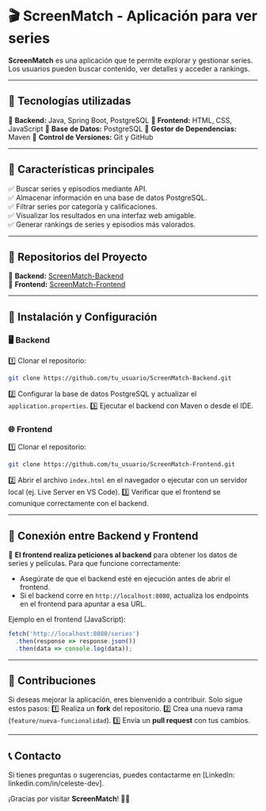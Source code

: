 # 🎬 ScreenMatch - Aplicación para ver series

**ScreenMatch** es una aplicación que te permite explorar y gestionar series. Los usuarios pueden buscar contenido, ver detalles y acceder a rankings.

---

## 🚀 Tecnologías utilizadas

🔹 **Backend:** Java, Spring Boot, PostgreSQL
🔹 **Frontend:** HTML, CSS, JavaScript
🔹 **Base de Datos:** PostgreSQL
🔹 **Gestor de Dependencias:** Maven
🔹 **Control de Versiones:** Git y GitHub

---

## 📌 Características principales

✅ Buscar series y episodios mediante API.  
✅ Almacenar información en una base de datos PostgreSQL.  
✅ Filtrar series por categoría y calificaciones.  
✅ Visualizar los resultados en una interfaz web amigable.  
✅ Generar rankings de series y episodios más valorados.  

---

## 📂 Repositorios del Proyecto

🔹 **Backend:** [ScreenMatch-Backend](https://github.com/celeste-work/ScreenMatch-Backend)  
🔹 **Frontend:** [ScreenMatch-Frontend](https://github.com/celeste-work/ScreenMatch-Frontend)  

---

## 🔧 Instalación y Configuración

### 🖥️ Backend
1️⃣ Clonar el repositorio:  
   ```bash
   git clone https://github.com/tu_usuario/ScreenMatch-Backend.git
   ```
2️⃣ Configurar la base de datos PostgreSQL y actualizar el `application.properties`.
3️⃣ Ejecutar el backend con Maven o desde el IDE.

### 🌐 Frontend
1️⃣ Clonar el repositorio:  
   ```bash
   git clone https://github.com/tu_usuario/ScreenMatch-Frontend.git
   ```
2️⃣ Abrir el archivo `index.html` en el navegador o ejecutar con un servidor local (ej. Live Server en VS Code).
3️⃣ Verificar que el frontend se comunique correctamente con el backend.

---

## 🔗 Conexión entre Backend y Frontend

📌 **El frontend realiza peticiones al backend** para obtener los datos de series y películas. Para que funcione correctamente:
- Asegúrate de que el backend esté en ejecución antes de abrir el frontend.
- Si el backend corre en `http://localhost:8080`, actualiza los endpoints en el frontend para apuntar a esa URL.

Ejemplo en el frontend (JavaScript):
```javascript
fetch('http://localhost:8080/series')
  .then(response => response.json())
  .then(data => console.log(data));
```

---

## 📩 Contribuciones
Si deseas mejorar la aplicación, eres bienvenido a contribuir. Solo sigue estos pasos:
1️⃣ Realiza un **fork** del repositorio.
2️⃣ Crea una nueva rama (`feature/nueva-funcionalidad`).
3️⃣ Envía un **pull request** con tus cambios.

---

## 📞 Contacto
Si tienes preguntas o sugerencias, puedes contactarme en [LinkedIn: linkedin.com/in/celeste-dev].

¡Gracias por visitar **ScreenMatch**! 🎥✨


